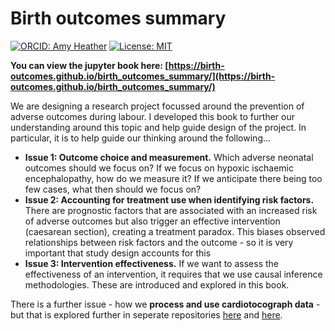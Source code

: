 # Birth outcomes summary

[![ORCID: Amy Heather](https://img.shields.io/badge/ORCID-0000--0002--6596--3479-brightgreen)](https://orcid.org/0000-0002-6596-3479)
[![License: MIT](https://img.shields.io/badge/License-MIT-yellow.svg)](https://opensource.org/licenses/MIT)

**You can view the jupyter book here: [https://birth-outcomes.github.io/birth_outcomes_summary/](https://birth-outcomes.github.io/birth_outcomes_summary/)**

We are designing a research project focussed around the prevention of adverse outcomes during labour. I developed this book to further our understanding around this topic and help guide design of the project. In particular, it is to help guide our thinking around the following...

* **Issue 1: Outcome choice and measurement.** Which adverse neonatal outcomes should we focus on? If we focus on hypoxic ischaemic encephalopathy, how do we measure it? If we anticipate there being too few cases, what then should we focus on?
* **Issue 2: Accounting for treatment use when identifying risk factors.** There are prognostic factors that are associated with an increased risk of adverse outcomes but also trigger an effective intervention (caesarean section), creating a treatment paradox. This biases observed relationships between risk factors and the outcome - so it is very important that study design accounts for this
* **Issue 3: Intervention effectiveness.** If we want to assess the effectiveness of an intervention, it requires that we use causal inference methodologies. These are introduced and explored in this book.

There is a further issue - how we **process and use cardiotocograph data** - but that is explored further in seperate repositories [here](https://github.com/birth-outcomes/ctg_exploratory) and [here](https://github.com/birth-outcomes/fhrma_python).
